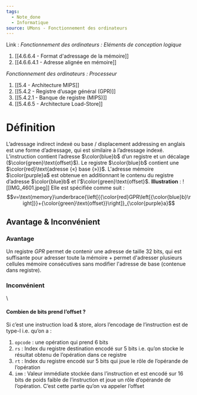 ```yaml
---
tags:
  - Note_done
  - Informatique
source: UMons - Fonctionnement des ordinateurs
---
```


Link :
_Fonctionnement des ordinateurs : Eléments de conception logique_
1. [[4.6.6.4 - Format d'adressage de la mémoire]]
2. [[4.6.6.4.1 - Adresse alignée en mémoire]]

_Fonctionnement des ordinateurs : Processeur_
1. [[5.4 - Architecture MIPS]]
2. [[5.4.2 - Registre d’usage général (GPR)]]
3. [[5.4.2.1 - Banque de registre (MIPS)]]
4. [[5.4.6.5 - Architecture Load-Store]]


# Définition
L’adressage indirect indexé ou base / displacement addressing en anglais est une forme d’adressage, qui est similaire à l’adressage indexé. L’instruction contient l’adresse $\color{blue}b$ d’un registre et un décalage ($\color{green}\text{offset}$). Le registre $\color{blue}b$  contient une $\color{red}\text{adresse {«} base {»}}$. L'adresse mémoire $\color{purple}a$ est obtenue en additionnant le contenu du registre d’adresse $\color{blue}b$  et l’$\color{green}\text{offset}$.
**Illustration** : ![[IMG_4601.jpeg]]
Elle est spécifiée comme suit : $$v=\text{memory}\underbrace{\left[{{\color{red}GPR\left[{\color{blue}b}\right]}}+{\color{green}\text{offset}}\right]}_{\color{purple}a}$$
## Avantage & Inconvénient 
### Avantage 
Un registre $GPR$ permet de contenir une adresse de taille 32 bits, qui est suffisante pour adresser toute la mémoire + permet d'adresser plusieurs cellules mémoire consécutives sans modifier l'adresse de base (contenue dans registre).

### Inconvénient 
\

#### Combien de bits prend l’offset ?
Si c’est une instruction load & store, alors l’encodage de l’instruction est de type-I i.e. qu’on a :
1. `opcode` : une opération qui prend 6 bits
2. `rs` : Index du registre destination encodé sur 5 bits i.e. qu’on stocke le résultat obtenu de l’opération dans ce registre
3. `rt` : Index du registre encodé sur 5 bits qui joue le rôle de l’opérande de l’opération 
4. `imm` : Valeur immédiate stockée dans l’instruction et est encodé sur 16 bits de poids faible de l’instruction et joue un rôle d’opérande de l’opération. C’est cette partie qu’on va appeler l’offset 